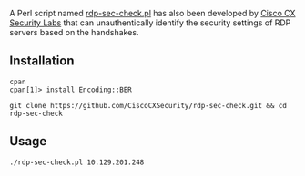 
A Perl script named [rdp-sec-check.pl](https://github.com/CiscoCXSecurity/rdp-sec-check) has also been developed by [Cisco CX Security Labs](https://github.com/CiscoCXSecurity) that can unauthentically identify the security settings of RDP servers based on the handshakes.

## Installation 

```
cpan
cpan[1]> install Encoding::BER
```

```shell-session
git clone https://github.com/CiscoCXSecurity/rdp-sec-check.git && cd rdp-sec-check
```

## Usage 

```shell-session
./rdp-sec-check.pl 10.129.201.248
```